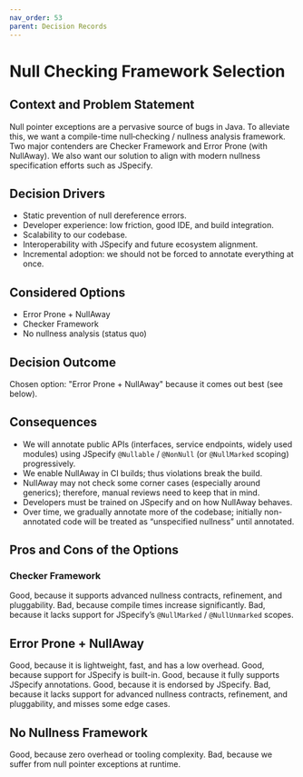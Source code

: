 ```yaml
---
nav_order: 53
parent: Decision Records
---
```


# Null Checking Framework Selection

## Context and Problem Statement

Null pointer exceptions are a pervasive source of bugs in Java. To alleviate this, we want a compile-time null‐checking / nullness analysis framework. Two major contenders are Checker Framework and Error Prone (with NullAway). We also want our solution to align with modern nullness specification efforts such as JSpecify.

## Decision Drivers

* Static prevention of null dereference errors.
* Developer experience: low friction, good IDE, and build integration.
* Scalability to our codebase.
* Interoperability with JSpecify and future ecosystem alignment.
* Incremental adoption: we should not be forced to annotate everything at once.

## Considered Options

* Error Prone + NullAway
* Checker Framework
* No nullness analysis (status quo)

## Decision Outcome

Chosen option: "Error Prone + NullAway" because it comes out best (see below).

## Consequences

* We will annotate public APIs (interfaces, service endpoints, widely used modules) using JSpecify `@Nullable` / `@NonNull` (or `@NullMarked` scoping) progressively.
* We enable NullAway in CI builds; thus violations break the build.
* NullAway may not check some corner cases (especially around generics); therefore, manual reviews need to keep that in mind.
* Developers must be trained on JSpecify and on how NullAway behaves.
* Over time, we gradually annotate more of the codebase; initially non-annotated code will be treated as “unspecified nullness” until annotated.

## Pros and Cons of the Options

### Checker Framework

Good, because it supports advanced nullness contracts, refinement, and pluggability.
Bad, because compile times increase significantly.
Bad, because it lacks support for JSpecify’s `@NullMarked` / `@NullUnmarked` scopes.

## Error Prone + NullAway

Good, because it is lightweight, fast, and has a low overhead.
Good, because support for JSpecify is built-in.
Good, because it fully supports JSpecify annotations.
Good, because it is endorsed by JSpecify.
Bad, because it lacks support for advanced nullness contracts, refinement, and pluggability, and misses some edge cases.

## No Nullness Framework

Good, because zero overhead or tooling complexity.
Bad, because we suffer from null pointer exceptions at runtime.
